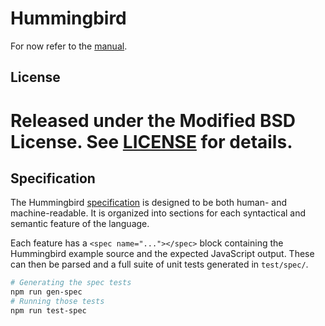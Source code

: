# Hummingbird

For now refer to the [manual](doc/Manual.md).

## License

Released under the Modified BSD License. See [LICENSE](LICENSE) for details.
=======

## Specification

The Hummingbird [specification](doc/Specification.md) is designed to be both human- and
machine-readable. It is organized into sections for each syntactical and
semantic feature of the language.

Each feature has a `<spec name="..."></spec>` block containing the Hummingbird
example source and the expected JavaScript output. These can then be parsed and
a full suite of unit tests generated in `test/spec/`.

```bash
# Generating the spec tests
npm run gen-spec
# Running those tests
npm run test-spec
```
